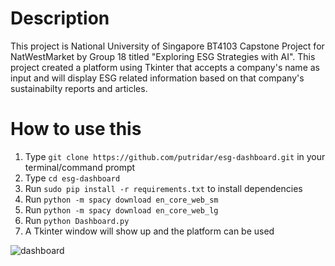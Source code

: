 # Description
This project is National University of Singapore BT4103 Capstone Project for NatWestMarket by Group 18 titled "Exploring ESG Strategies with AI". This project created a platform using Tkinter that accepts a company's name as input and will display ESG related information based on that company's sustainabilty reports and articles.

# How to use this
1. Type ```git clone https://github.com/putridar/esg-dashboard.git``` in your terminal/command prompt
2. Type ```cd esg-dashboard```
3. Run ```sudo pip install -r requirements.txt``` to install dependencies
4. Run ```python -m spacy download en_core_web_sm```
5. Run ```python -m spacy download en_core_web_lg```
6. Run ```python Dashboard.py```
7. A Tkinter window will show up and the platform can be used

![dashboard](https://github.com/putridar/esg-dashboard/blob/main/dashboard.jpeg)
